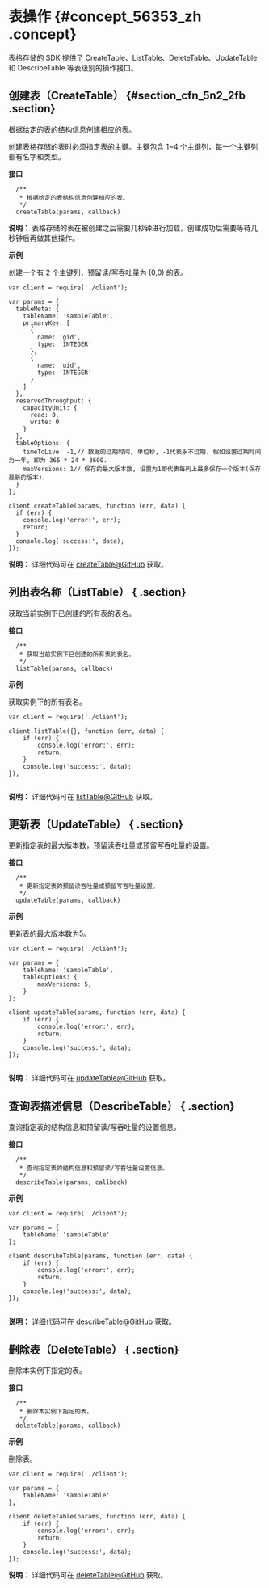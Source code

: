 # 表操作 {#concept_56353_zh .concept}

表格存储的 SDK 提供了 CreateTable、ListTable、DeleteTable、UpdateTable 和 DescribeTable 等表级别的操作接口。

## 创建表（CreateTable） {#section_cfn_5n2_2fb .section}

根据给定的表的结构信息创建相应的表。

创建表格存储的表时必须指定表的主键。主键包含 1~4 个主键列，每一个主键列都有名字和类型。

**接口**

```
  /**
   * 根据给定的表结构信息创建相应的表。
   */
  createTable(params, callback)

```

**说明：** 表格存储的表在被创建之后需要几秒钟进行加载，创建成功后需要等待几秒钟后再做其他操作。

**示例**

创建一个有 2 个主键列，预留读/写吞吐量为 \(0,0\) 的表。

```
var client = require('./client');

var params = {
  tableMeta: {
    tableName: 'sampleTable',
    primaryKey: [
      {
        name: 'gid',
        type: 'INTEGER'
      },
      {
        name: 'uid',
        type: 'INTEGER'
      }
    ]
  },
  reservedThroughput: {
    capacityUnit: {
      read: 0,
      write: 0
    }
  },
  tableOptions: {
    timeToLive: -1,// 数据的过期时间, 单位秒, -1代表永不过期. 假如设置过期时间为一年, 即为 365 * 24 * 3600.
    maxVersions: 1// 保存的最大版本数, 设置为1即代表每列上最多保存一个版本(保存最新的版本).
  }
};

client.createTable(params, function (err, data) {
  if (err) {
    console.log('error:', err);
    return;
  }
  console.log('success:', data);
});

```

**说明：** 详细代码可在 [createTable@GitHub](https://github.com/aliyun/aliyun-tablestore-nodejs-sdk/blob/master/samples/createTable.js) 获取。

## 列出表名称（ListTable） { .section}

获取当前实例下已创建的所有表的表名。

**接口**

```
  /**
   * 获取当前实例下已创建的所有表的表名。
   */
  listTable(params, callback)

```

**示例**

获取实例下的所有表名。

```
var client = require('./client');

client.listTable({}, function (err, data) {
    if (err) {
        console.log('error:', err);
        return;
    }
    console.log('success:', data);
});


```

**说明：** 详细代码可在 [listTable@GitHub](https://github.com/aliyun/aliyun-tablestore-nodejs-sdk/blob/master/samples/listTable.js) 获取。

## 更新表（UpdateTable） { .section}

更新指定表的最大版本数，预留读吞吐量或预留写吞吐量的设置。

**接口**

```
  /**
   * 更新指定表的预留读吞吐量或预留写吞吐量设置。
   */
  updateTable(params, callback) 

```

**示例**

更新表的最大版本数为5。

```
var client = require('./client');

var params = {
    tableName: 'sampleTable',
    tableOptions: {
        maxVersions: 5,
    }
};

client.updateTable(params, function (err, data) {
    if (err) {
        console.log('error:', err);
        return;
    }
    console.log('success:', data);
});


```

**说明：** 详细代码可在 [updateTable@GitHub](https://github.com/aliyun/aliyun-tablestore-nodejs-sdk/blob/master/samples/updateTable.js) 获取。

## 查询表描述信息（DescribeTable） { .section}

查询指定表的结构信息和预留读/写吞吐量的设置信息。

**接口**

```
  /**
   * 查询指定表的结构信息和预留读/写吞吐量设置信息。
   */
  describeTable(params, callback) 

```

**示例**

```
var client = require('./client');

var params = {
    tableName: 'sampleTable'
};

client.describeTable(params, function (err, data) {
    if (err) {
        console.log('error:', err);
        return;
    }
    console.log('success:', data);
});


```

**说明：** 详细代码可在 [describeTable@GitHub](https://github.com/aliyun/aliyun-tablestore-nodejs-sdk/blob/master/samples/describeTable.js) 获取。

## 删除表（DeleteTable） { .section}

删除本实例下指定的表。

**接口**

```
  /**
   * 删除本实例下指定的表。
   */
  deleteTable(params, callback)

```

**示例**

删除表。

```
var client = require('./client');

var params = {
    tableName: 'sampleTable'
};

client.deleteTable(params, function (err, data) {
    if (err) {
        console.log('error:', err);
        return;
    }
    console.log('success:', data);
});

```

**说明：** 详细代码可在 [deleteTable@GitHub](https://github.com/aliyun/aliyun-tablestore-nodejs-sdk/blob/master/samples/deleteTable.js) 获取。

